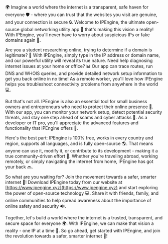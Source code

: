 🌍 Imagine a world where the internet is a transparent, safe haven for everyone 🛡️ - where you can trust that the websites you visit are genuine, and your connection is secure 🔒. Welcome to IPEngine, the ultimate open-source global networking utility app 📡 that's making this vision a reality! With IPEngine, you'll never have to worry about suspicious IPs or fake domains again 🚀.

Are you a student researching online, trying to determine if a domain is legitimate? 🤔 With IPEngine, simply type in the IP address or domain name, and our powerful utility will reveal its true nature. Need help diagnosing internet issues at your home or office? 📊 Our app can trace routes, run DNS and WHOIS queries, and provide detailed network setup information to get you back online in no time! As a remote worker, you'll love how IPEngine helps you troubleshoot connectivity problems from anywhere in the world 💻.

But that's not all. IPEngine is also an essential tool for small business owners and entrepreneurs who need to protect their online presence 🏢. With our app, you can monitor your network setup, detect potential security threats, and stay one step ahead of scams and cyber attacks 💪. As a developer or IT pro, you'll appreciate the advanced features and functionality that IPEngine offers 🔧.

Here's the best part: IPEngine is 100% free, works in every country and region, supports all languages, and is fully open-source 🌎. That means anyone can use it, modify it, or contribute to its development - making it a true community-driven effort 💪. Whether you're traveling abroad, working remotely, or simply navigating the internet from home, IPEngine has got your back 🔜.

So what are you waiting for? Join the movement towards a safer, smarter internet 🌈! Download IPEngine today from our website at [https://www.ipengine.xyz](https://www.ipengine.xyz) and start exploring the power of open-source technology 💻. Share it with friends, family, and online communities to help spread awareness about the importance of online safety and security 🔊.

Together, let's build a world where the internet is a trusted, transparent, and secure space for everyone 🌍. With IPEngine, we can make that vision a reality - one IP at a time 🔗. So go ahead, get started with IPEngine, and join the revolution towards a safer, smarter internet 🚀!